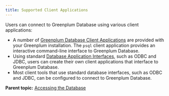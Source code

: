```yaml
---
title: Supported Client Applications 
---
```


Users can connect to Greenplum Database using various client applications:

-   A number of [Greenplum Database Client Applications](g-greenplum-database-client-applications.html) are provided with your Greenplum installation. The `psql` client application provides an interactive command-line interface to Greenplum Database.
-   Using standard [Database Application Interfaces](g-database-application-interfaces.html), such as ODBC and JDBC, users can create their own client applications that interface to Greenplum Database.
-   Most client tools that use standard database interfaces, such as ODBC and JDBC, can be configured to connect to Greenplum Database.

**Parent topic:** [Accessing the Database](../../access_db/topics/g-accessing-the-database.html)

